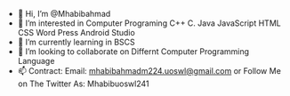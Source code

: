 - 👋 Hi, I’m @Mhabibahmad
- 👀 I’m interested in Computer Programing  C++ C. Java JavaScript HTML CSS Word Press Android Studio
- 🌱 I’m currently learning in BSCS
- 💞️ I’m looking to collaborate on Differnt Computer Programming Language 
- 📫 Contract: Email: mhabibahmadm224.uoswl@gmail.com or Follow Me on The Twitter As: Mhabibuoswl241

<!---
Mhabibahmad/Mhabibahmad is a ✨ special ✨ repository because its `README.md` (this file) appears on your GitHub profile.
You can click the Preview link to take a look at your changes.
--->

